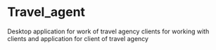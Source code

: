 # Travel_agent
  Desktop application for work of travel agency clients for working with clients and application for client of travel agency
